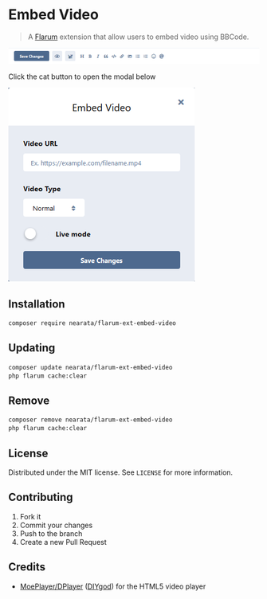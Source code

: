 # Embed Video

> A [Flarum](https://flarum.org) extension that allow users to embed video using BBCode.

![Screenshot 1](screen1.png)

Click the cat button to open the modal below

![Screenshot 2](screen2.png)

## Installation

```sh
composer require nearata/flarum-ext-embed-video
```

## Updating

```sh
composer update nearata/flarum-ext-embed-video
php flarum cache:clear
```

## Remove

```sh
composer remove nearata/flarum-ext-embed-video
php flarum cache:clear
```

## License

Distributed under the MIT license. See `LICENSE` for more information.

## Contributing

1. Fork it
2. Commit your changes
3. Push to the branch
4. Create a new Pull Request

## Credits

- [MoePlayer/DPlayer](https://github.com/MoePlayer/DPlayer) ([DIYgod](https://github.com/DIYgod)) for the HTML5 video player
